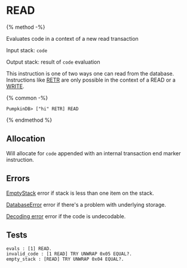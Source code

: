 # READ

{% method -%}

Evaluates code in a context of a new read transaction

Input stack: `code`

Output stack: result of `code` evaluation

This instruction is one of two ways one can read from the database.
Instructions like [RETR](RETR.md) are only possible in the context of
a READ or a [WRITE](WRITE.md).

{% common -%}

```
PumpkinDB> ["hi" RETR] READ
```

{% endmethod %}

## Allocation

Will allocate for `code` appended with an internal transaction end
marker instruction.

## Errors

[EmptyStack](./errors/EmptyStack.md) error if stack is less than one item on the stack.

[DatabaseError](./errors/DatabaseError.md) error if there's a problem with underlying storage.

[Decoding error](./errors/DECODING.md) error if the code is undecodable.

## Tests

```test
evals : [1] READ.
invalid_code : [1 READ] TRY UNWRAP 0x05 EQUAL?.
empty_stack : [READ] TRY UNWRAP 0x04 EQUAL?.
```
